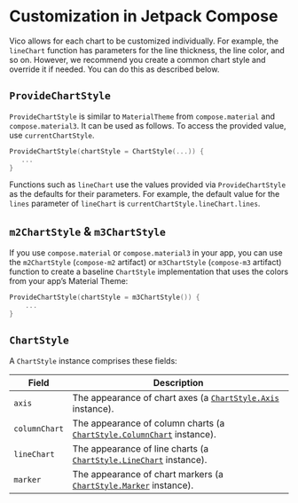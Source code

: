 # Customization in Jetpack Compose

Vico allows for each chart to be customized individually. For example, the `lineChart` function has
parameters for the line thickness, the line color, and so on. However, we recommend you create a common
chart style and override it if needed. You can do this as described below.

## `ProvideChartStyle`

`ProvideChartStyle` is similar to `MaterialTheme` from `compose.material` and `compose.material3`. It can be used as follows. To access
the provided value, use `currentChartStyle`.

```kt
ProvideChartStyle(chartStyle = ChartStyle(...)) {
   ...
}
```

Functions such as `lineChart` use the values provided via `ProvideChartStyle` as the defaults for their parameters.
For example, the default value for the `lines` parameter of `lineChart` is `currentChartStyle.lineChart.lines`.

## `m2ChartStyle` & `m3ChartStyle`

If you use `compose.material` or `compose.material3` in your app, you can use the `m2ChartStyle`
(`compose-m2` artifact) or `m3ChartStyle` (`compose-m3` artifact) function to create a baseline `ChartStyle`
implementation that uses the colors from your app’s Material Theme:

```kt
ProvideChartStyle(chartStyle = m3ChartStyle()) {
    ...
}
```

## `ChartStyle`

A `ChartStyle` instance comprises these fields:

| Field | Description |
| --- | --- |
| `axis` | The appearance of chart axes (a [`ChartStyle.Axis`](https://patrykandpatryk.com/vico/api/vico/compose/com.patrykandpatryk.vico.compose.style/-chart-style/-axis/) instance). |
| `columnChart` | The appearance of column charts (a [`ChartStyle.ColumnChart`](https://patrykandpatryk.com/vico/api/vico/compose/com.patrykandpatryk.vico.compose.style/-chart-style/-column-chart/) instance). |
| `lineChart` | The appearance of line charts (a [`ChartStyle.LineChart`](https://patrykandpatryk.com/vico/api/vico/compose/com.patrykandpatryk.vico.compose.style/-chart-style/-line-chart/) instance). |
| `marker` | The appearance of chart markers (a [`ChartStyle.Marker`](https://patrykandpatryk.com/vico/api/vico/compose/com.patrykandpatryk.vico.compose.style/-chart-style/-marker/) instance). |